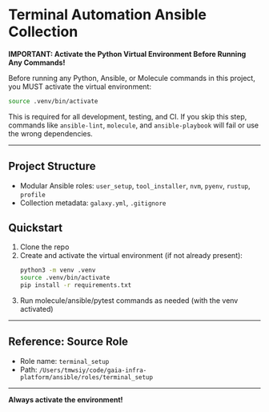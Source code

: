 # Terminal Automation Ansible Collection

**IMPORTANT: Activate the Python Virtual Environment Before Running Any Commands!**

Before running any Python, Ansible, or Molecule commands in this project, you MUST activate the virtual environment:

```sh
source .venv/bin/activate
```

This is required for all development, testing, and CI. If you skip this step, commands like `ansible-lint`, `molecule`, and `ansible-playbook` will fail or use the wrong dependencies.

---

## Project Structure
- Modular Ansible roles: `user_setup`, `tool_installer`, `nvm`, `pyenv`, `rustup`, `profile`
- Collection metadata: `galaxy.yml`, `.gitignore`

## Quickstart
1. Clone the repo
2. Create and activate the virtual environment (if not already present):
   ```sh
   python3 -m venv .venv
   source .venv/bin/activate
   pip install -r requirements.txt
   ```
3. Run molecule/ansible/pytest commands as needed (with the venv activated)

---

## Reference: Source Role
- Role name: `terminal_setup`
- Path: `/Users/tmwsiy/code/gaia-infra-platform/ansible/roles/terminal_setup`

---

**Always activate the environment!**

